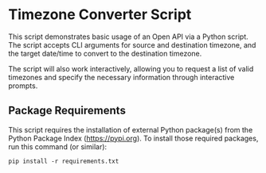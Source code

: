 # Timezone Converter Script

This script demonstrates basic usage of an Open API via a Python script.  The script accepts
CLI arguments for source and destination timezone, and the target date/time to convert to 
the destination timezone.

The script will also work interactively, allowing you to request a list of valid timezones
and specify the necessary information through interactive prompts.

## Package Requirements

This script requires the installation of external Python package(s) from the Python Package
Index (https://pypi.org).  To install those required packages, run this command (or similar):

```
pip install -r requirements.txt
```